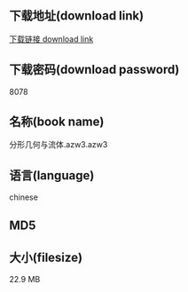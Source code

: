 ## 下载地址(download link)
[下载链接 download link](https://tutu365.netlify.app/?s=%E5%88%86%E5%BD%A2%E5%87%A0%E4%BD%95%E4%B8%8E%E6%B5%81%E4%BD%93.azw3)

## 下载密码(download password)
8078

## 名称(book name)
分形几何与流体.azw3.azw3

## 语言(language)
chinese

## MD5


## 大小(filesize)
22.9 MB
